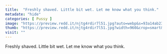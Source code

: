 ```yaml
---
title:  "Freshly shaved. Little bit wet. Let me know what you think."
metadate: "hide"
categories: [ Pussy ]
image: "https://preview.redd.it/njtg4rdir7l51.jpg?auto=webp&s=93a14ab2367d7c58f249110f04e110bb68fadd78"
thumb: "https://preview.redd.it/njtg4rdir7l51.jpg?width=960&crop=smart&auto=webp&s=210d89fc548909b830bb608c61ec3b350a9ecbf1"
visit: ""
---
```

Freshly shaved. Little bit wet. Let me know what you think.
